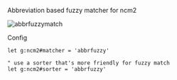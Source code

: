 Abbreviation based fuzzy matcher for ncm2

![abbrfuzzymatch](https://user-images.githubusercontent.com/4538941/42287336-84c4ba36-7fe8-11e8-8bca-e5ebe01eb672.png)

Config

```vim
let g:ncm2#matcher = 'abbrfuzzy'

" use a sorter that's more friendly for fuzzy match
let g:ncm2#sorter = 'abbrfuzzy'
```
